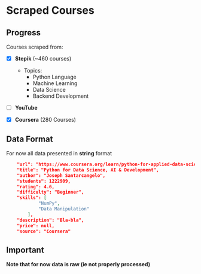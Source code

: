 # Scraped Courses


## Progress

Courses scraped from:

- [x] **Stepik** (~460 courses)
  - Topics:
    - Python Language
    - Machine Learning
    - Data Science
    - Backend Development

- [ ] **YouTube** 

- [x] **Coursera** (280 Courses)


## Data Format

For now all data presented in **string** format

```json
    "url": "https://www.coursera.org/learn/python-for-applied-data-science-ai",
    "title": "Python for Data Science, AI & Development",
    "author": "Joseph Santarcangelo",
    "students": 1222909,
    "rating": 4.6,
    "difficulty": "Beginner",
    "skills": [
            "NumPy",
            "Data Manipulation"
        ],
    "description": "Bla-bla",
    "price": null,
    "source": "Coursera"
```

## Important

**Note that for now data is raw (ie not properly processed)**

